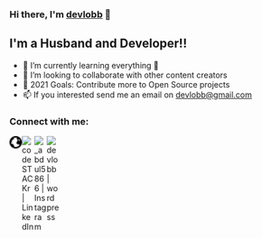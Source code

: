 ### Hi there, I'm [devlobb][website] 👋

## I'm a Husband and Developer!!

- 🌱 I’m currently learning everything 🤣
- 👯 I’m looking to collaborate with other content creators
- 🥅 2021 Goals: Contribute more to Open Source projects
- 📫 If you interested send me an email on devlobb@gmail.com

### Connect with me:

[<img align="left" alt="codeSTACKr.com" width="22px" src="https://raw.githubusercontent.com/iconic/open-iconic/master/svg/globe.svg" />][website]
[<img align="left" alt="codeSTACKr | LinkedIn" width="22px" src="https://cdn.jsdelivr.net/npm/simple-icons@v3/icons/linkedin.svg" />][linkedin]
[<img align="left" alt="_abdul5866 | Instagram" width="22px" src="https://cdn.jsdelivr.net/npm/simple-icons@v3/icons/instagram.svg" />][instagram]
[<img align="left" alt="devlobb | wordpress" width="22px" src="https://www.seekpng.com/png/small/831-8314952_download-logo-wordpress-svg-eps-png-psd-ai.png" />][wordpress]

<br />

</details>

[website]: https://www.upwork.com/freelancers/~01f4577b57a0cde81e
[instagram]: https://www.instagram.com/_abdul5866
[linkedin]: https://www.linkedin.com/in/devlobb/
[wordpress]: https://profiles.wordpress.org/devlobb
